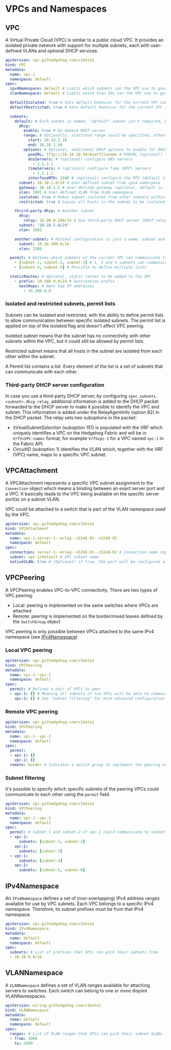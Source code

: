 # VPCs and Namespaces

## VPC

A Virtual Private Cloud (VPC) is similar to a public cloud VPC. It provides an isolated private network with support for multiple subnets,
each with user-defined VLANs and optional DHCP services.

```yaml
apiVersion: vpc.githedgehog.com/v1beta1
kind: VPC
metadata:
  name: vpc-1
  namespace: default
spec:
  ipv4Namespace: default # Limits which subnets can the VPC use to guarantee non-overlapping IPv4 ranges
  vlanNamespace: default # Limits which Vlan Ids can the VPC use to guarantee non-overlapping VLANs

  defaultIsolated: true # Sets default behavior for the current VPC subnets to be isolated
  defaultRestricted: true # Sets default behavior for the current VPC subnets to be restricted

  subnets:
    default: # Each subnet is named, "default" subnet isn't required, but actively used by CLI
      dhcp:
        enable: true # On-demand DHCP server
        range: # Optionally, start/end range could be specified, otherwise all available IPs are used
          start: 10.10.1.10
          end: 10.10.1.99
        options: # Optional, additional DHCP options to enable for DHCP server, only available when enable is true
          pxeURL: tftp://10.10.10.99/bootfilename # PXEURL (optional) to identify the PXE server to use to boot hosts; HTTP query strings are not supported
          dnsServers: # (optional) configure DNS servers
            - 1.1.1.1
          timeServers: # (optional) configure Time (NTP) Servers
            - 1.1.1.1
          interfaceMTU: 1500 # (optional) configure the MTU (default is 9036); doesn't affect the actual MTU of the switch interfaces
      subnet: 10.10.1.0/24 # User-defined subnet from ipv4 namespace
      gateway: 10.10.1.1 # User-defined gateway (optional, default is .1)
      vlan: 1001 # User-defined VLAN from VLAN namespace
      isolated: true # Makes subnet isolated from other subnets within the VPC (doesn't affect VPC peering)
      restricted: true # Causes all hosts in the subnet to be isolated from each other

    thrird-party-dhcp: # Another subnet
      dhcp:
        relay: 10.99.0.100/24 # Use third-party DHCP server (DHCP relay configuration), access to it could be enabled using StaticExternal connection
      subnet: "10.10.2.0/24"
      vlan: 1002

    another-subnet: # Minimal configuration is just a name, subnet and VLAN
      subnet: 10.10.100.0/24
      vlan: 1100

  permit: # Defines which subnets of the current VPC can communicate to each other, applied on top of subnets "isolated" flag (doesn't affect VPC peering)
    - [subnet-1, subnet-2, subnet-3] # 1, 2 and 3 subnets can communicate to each other
    - [subnet-4, subnet-5] # Possible to define multiple lists

  staticRoutes: # Optional, static routes to be added to the VPC
    - prefix: 10.100.0.0/24 # Destination prefix
      nextHops: # Next hop IP addresses
        - 10.200.0.0
```

### Isolated and restricted subnets, permit lists

Subnets can be isolated and restricted, with the ability to define permit lists to allow communication between specific
isolated subnets. The permit list is applied on top of the isolated flag and doesn't affect VPC peering.

_Isolated subnet_ means that the subnet has no connectivity with other subnets within the VPC, but it could still be
allowed by permit lists.

_Restricted subnet_ means that all hosts in the subnet are isolated from each other within the subnet.

A Permit list contains a list. Every element of the list is a set of subnets that can communicate with each other.


### Third-party DHCP server configuration

In case you use a third-party DHCP server, by configuring `spec.subnets.<subnet>.dhcp.relay`, additional information is
added to the DHCP packet forwarded to the DHCP server to make it possible to identify the VPC and subnet. This
information is added under the RelayAgentInfo (option 82) in the DHCP packet. The relay sets two suboptions in the
packet:

* _VirtualSubnetSelection_ (suboption 151) is populated with the VRF which uniquely identifies a VPC on the Hedgehog
  Fabric and will be in `VrfV<VPC-name>` format, for example `VrfVvpc-1` for a VPC named `vpc-1` in the Fabric API.
* _CircuitID_ (suboption 1) identifies the VLAN which, together with the VRF (VPC) name, maps to a specific VPC subnet.

## VPCAttachment

A VPCAttachment represents a specific VPC subnet assignment to the `Connection` object which means a binding between an
exact server port and a VPC.
It basically leads to the VPC being available on the specific server port(s) on a subnet VLAN.

VPC could be attached to a switch that is part of the VLAN namespace used by the VPC.

```yaml
apiVersion: vpc.githedgehog.com/v1beta1
kind: VPCAttachment
metadata:
  name: vpc-1-server-1--mclag--s5248-01--s5248-02
  namespace: default
spec:
  connection: server-1--mclag--s5248-01--s5248-02 # Connection name representing the server port(s)
  subnet: vpc-1/default # VPC subnet name
  nativeVLAN: true # (Optional) if true, the port will be configured as a native VLAN port (untagged)
```

## VPCPeering

A VPCPeering enables VPC-to-VPC connectivity. There are two types of VPC peering:

* Local: peering is implemented on the same switches where VPCs are attached
* Remote: peering is implemented on the border/mixed leaves defined by the `SwitchGroup` object

VPC peering is only possible between VPCs attached to the same IPv4 namespace (see [IPv4Namespace](#ipv4namespace))

### Local VPC peering

```yaml
apiVersion: vpc.githedgehog.com/v1beta1
kind: VPCPeering
metadata:
  name: vpc-1--vpc-2
  namespace: default
spec:
  permit: # Defines a pair of VPCs to peer
  - vpc-1: {} # Meaning all subnets of two VPCs will be able to communicate with each other
    vpc-2: {} # See "Subnet filtering" for more advanced configuration
```

### Remote VPC peering

```yaml
apiVersion: vpc.githedgehog.com/v1beta1
kind: VPCPeering
metadata:
  name: vpc-1--vpc-2
  namespace: default
spec:
  permit:
  - vpc-1: {}
    vpc-2: {}
  remote: border # Indicates a switch group to implement the peering on
```

### Subnet filtering

It's possible to specify which specific subnets of the peering VPCs could communicate to each other using the `permit`
field.

```yaml
apiVersion: vpc.githedgehog.com/v1beta1
kind: VPCPeering
metadata:
  name: vpc-1--vpc-2
  namespace: default
spec:
  permit: # subnet-1 and subnet-2 of vpc-1 could communicate to subnet-3 of vpc-2 as well as subnet-4 of vpc-2 could communicate to subnet-5 and subnet-6 of vpc-2
  - vpc-1:
      subnets: [subnet-1, subnet-2]
    vpc-2:
      subnets: [subnet-3]
  - vpc-1:
      subnets: [subnet-4]
    vpc-2:
      subnets: [subnet-5, subnet-6]
```

## IPv4Namespace

An `IPv4Namespace` defines a set of (non-overlapping) IPv4 address ranges available for use by VPC subnets.
Each VPC belongs to a specific IPv4 namespace. Therefore, its subnet prefixes must be from that IPv4 namespace.

```yaml
apiVersion: vpc.githedgehog.com/v1beta1
kind: IPv4Namespace
metadata:
  name: default
  namespace: default
spec:
  subnets: # List of prefixes that VPCs can pick their subnets from
  - 10.10.0.0/16
```

## VLANNamespace

A `VLANNamespace` defines a set of VLAN ranges available for attaching servers to switches. Each switch can belong to one or more
disjoint VLANNamespaces.

```yaml
apiVersion: wiring.githedgehog.com/v1beta1
kind: VLANNamespace
metadata:
  name: default
  namespace: default
spec:
  ranges: # List of VLAN ranges that VPCs can pick their subnet VLANs from
  - from: 1000
    to: 2999
```
